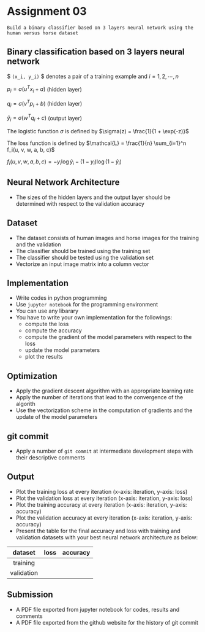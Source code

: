 # Assignment 03

```
Build a binary classifier based on 3 layers neural network using the human versus horse dataset 
```

## Binary classification based on 3 layers neural network

$ `(x_i, y_i)` $ denotes a pair of a training example and $`i = 1, 2, \cdots, n`$

$`p_i = \sigma(u^T x_i + a)`$ (hidden layer)

$`q_i = \sigma(v^T p_i + b)`$ (hidden layer)

$`\hat{y}_i = \sigma(w^T q_i + c)`$ (output layer)

The logistic function $`\sigma`$ is defined by $`\sigma(z) = \frac{1}{1 + \exp(-z)}`$

The loss function is defined by $`\mathcal{L} = \frac{1}{n} \sum_{i=1}^n f_i(u, v, w, a, b, c)`$

$`f_i(u, v, w, a, b, c) = - y_i \log \hat{y}_i - (1 - y_i) \log (1 - \hat{y}_i) `$

## Neural Network Architecture

- The sizes of the hidden layers and the output layer should be determined with respect to the validation accuracy

## Dataset

- The dataset consists of human images and horse images for the training and the validation
- The classifier should be trained using the training set
- The classifier should be tested using the validation set
- Vectorize an input image matrix into a column vector

## Implementation

- Write codes in python programming
- Use ```jupyter notebook``` for the programming environment
- You can use any libarary
- You have to write your own implementation for the followings:
    - compute the loss
    - compute the accuracy
    - compute the gradient of the model parameters with respect to the loss
    - update the model parameters
    - plot the results

## Optimization

- Apply the gradient descent algorithm with an appropriate learning rate
- Apply the number of iterations that lead to the convergence of the algorith
- Use the vectorization scheme in the computation of gradients and the update of the model parameters

## git commit

- Apply a number of ```git commit``` at intermediate development steps with their descriptive comments 

## Output

- Plot the training loss at every iteration (x-axis: iteration, y-axis: loss)
- Plot the validation loss at every iteration (x-axis: iteration, y-axis: loss)
- Plot the training accuracy at every iteration (x-axis: iteration, y-axis: accuracy)
- Plot the validation accuracy at every iteration (x-axis: iteration, y-axis: accuracy)
- Present the table for the final accuracy and loss with training and validation datasets with your best neural network architecture as below:

| dataset    | loss       | accuracy   | 
|:----------:|:----------:|:----------:|
| training   |            |            |
| validation |            |            |

## Submission

- A PDF file exported from jupyter notebook for codes, results and comments
- A PDF file exported from the github website for the history of git commit
